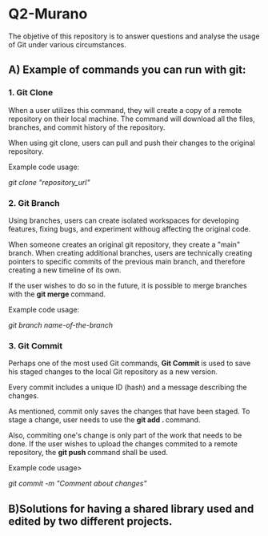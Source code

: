 # Q2-Murano

<p> The objetive of this repository is to answer questions and analyse the usage of Git under various circumstances. </p>

<h2>A) Example of commands you can run with git: </h2>

<h3>1. Git Clone </h3>
<p> When a user utilizes this command, they will create a copy of a remote repository on their local machine. The command will download all the files, branches, and commit history of the repository.
<p>
When using git clone, users can pull and push their changes to the original repository. </p>
<P> Example code usage: </P>
<i> git clone "repository_url" </i>

<h3>2. Git Branch </h3>
<p> Using branches, users can create isolated workspaces for developing features, fixing bugs, and experiment withoug affecting the original code. </p>
<p> When someone creates an original git repository, they create a "main" branch. When creating additional branches, users are technically creating pointers to specific commits of the previous main branch, and therefore creating a new timeline of its own. </p>
<p> If the user wishes to do so in the future, it is possible to merge branches with the <strong> git merge </strong> command. </p>
<P> Example code usage: </P>
<i> git branch name-of-the-branch </i>

<h3> 3. Git Commit </h3>
<p> Perhaps one of the most used Git commands, <strong> Git Commit </strong> is used to save his staged changes to the local Git repository as a new version. </p>
<p> Every commit includes a unique ID (hash) and a message describing the changes. </p>
<p> As mentioned, commit only saves the changes that have been staged. To stage a change, user needs to use the <strong> git add . </strong> command. </p>
<p> Also, commiting one's change is only part of the work that needs to be done. If the user wishes to upload the changes commited to a remote repository, the <strong> git push </strong> command shall be used.</p>
<p> Example code usage> </p>
<i> git commit -m "Comment about changes" </i>

<h2>B)Solutions for having a shared library used and edited by two different projects.</h2>
